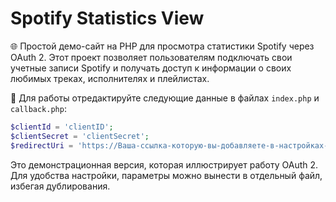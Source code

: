 # Spotify Statistics View

🌐 Простой демо-сайт на PHP для просмотра статистики Spotify через OAuth 2. Этот проект позволяет пользователям подключать свои учетные записи Spotify и получать доступ к информации о своих любимых треках, исполнителях и плейлистах.

🚀 Для работы отредактируйте следующие данные в файлах `index.php` и `callback.php`:
```php
$clientId = 'clientID';
$clientSecret = 'clientSecret';
$redirectUri = 'https://Ваша-ссылка-которую-вы-добавляете-в-настройках-приложения-на-developer.spotify.com/callback.php';
```

Это демонстрационная версия, которая иллюстрирует работу OAuth 2. Для удобства настройки, параметры можно вынести в отдельный файл, избегая дублирования.
